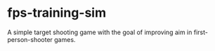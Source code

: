 # fps-training-sim
A simple target shooting game with the goal of improving aim in first-person-shooter games.
